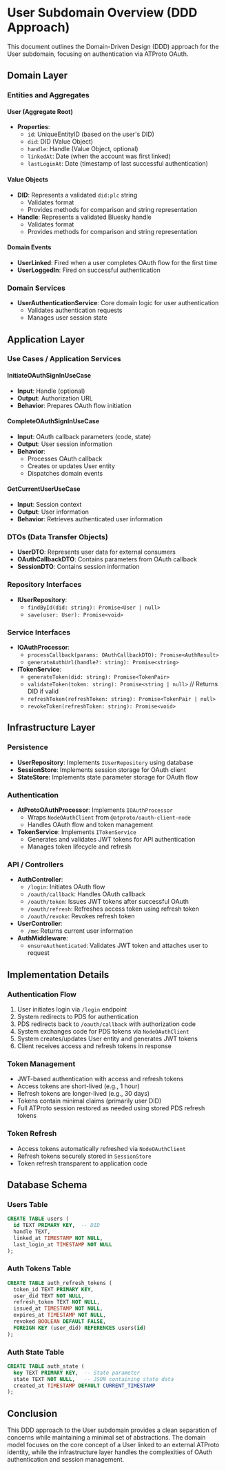 # User Subdomain Overview (DDD Approach)

This document outlines the Domain-Driven Design (DDD) approach for the User subdomain, focusing on authentication via ATProto OAuth.

## Domain Layer

### Entities and Aggregates

#### User (Aggregate Root)
- **Properties**:
  - `id`: UniqueEntityID (based on the user's DID)
  - `did`: DID (Value Object)
  - `handle`: Handle (Value Object, optional)
  - `linkedAt`: Date (when the account was first linked)
  - `lastLoginAt`: Date (timestamp of last successful authentication)

#### Value Objects
- **DID**: Represents a validated `did:plc` string
  - Validates format
  - Provides methods for comparison and string representation
- **Handle**: Represents a validated Bluesky handle
  - Validates format
  - Provides methods for comparison and string representation

#### Domain Events
- **UserLinked**: Fired when a user completes OAuth flow for the first time
- **UserLoggedIn**: Fired on successful authentication

### Domain Services
- **UserAuthenticationService**: Core domain logic for user authentication
  - Validates authentication requests
  - Manages user session state

## Application Layer

### Use Cases / Application Services

#### InitiateOAuthSignInUseCase
- **Input**: Handle (optional)
- **Output**: Authorization URL
- **Behavior**: Prepares OAuth flow initiation

#### CompleteOAuthSignInUseCase
- **Input**: OAuth callback parameters (code, state)
- **Output**: User session information
- **Behavior**:
  - Processes OAuth callback
  - Creates or updates User entity
  - Dispatches domain events

#### GetCurrentUserUseCase
- **Input**: Session context
- **Output**: User information
- **Behavior**: Retrieves authenticated user information

### DTOs (Data Transfer Objects)
- **UserDTO**: Represents user data for external consumers
- **OAuthCallbackDTO**: Contains parameters from OAuth callback
- **SessionDTO**: Contains session information

### Repository Interfaces
- **IUserRepository**:
  - `findById(did: string): Promise<User | null>`
  - `save(user: User): Promise<void>`

### Service Interfaces
- **IOAuthProcessor**:
  - `processCallback(params: OAuthCallbackDTO): Promise<AuthResult>`
  - `generateAuthUrl(handle?: string): Promise<string>`
- **ITokenService**:
  - `generateToken(did: string): Promise<TokenPair>`
  - `validateToken(token: string): Promise<string | null>` // Returns DID if valid
  - `refreshToken(refreshToken: string): Promise<TokenPair | null>`
  - `revokeToken(refreshToken: string): Promise<void>`

## Infrastructure Layer

### Persistence
- **UserRepository**: Implements `IUserRepository` using database
- **SessionStore**: Implements session storage for OAuth client
- **StateStore**: Implements state parameter storage for OAuth flow

### Authentication
- **AtProtoOAuthProcessor**: Implements `IOAuthProcessor`
  - Wraps `NodeOAuthClient` from `@atproto/oauth-client-node`
  - Handles OAuth flow and token management
- **TokenService**: Implements `ITokenService`
  - Generates and validates JWT tokens for API authentication
  - Manages token lifecycle and refresh

### API / Controllers
- **AuthController**:
  - `/login`: Initiates OAuth flow
  - `/oauth/callback`: Handles OAuth callback
  - `/oauth/token`: Issues JWT tokens after successful OAuth
  - `/oauth/refresh`: Refreshes access token using refresh token
  - `/oauth/revoke`: Revokes refresh token
- **UserController**:
  - `/me`: Returns current user information
- **AuthMiddleware**:
  - `ensureAuthenticated`: Validates JWT token and attaches user to request

## Implementation Details

### Authentication Flow
1. User initiates login via `/login` endpoint
2. System redirects to PDS for authentication
3. PDS redirects back to `/oauth/callback` with authorization code
4. System exchanges code for PDS tokens via `NodeOAuthClient`
5. System creates/updates User entity and generates JWT tokens
6. Client receives access and refresh tokens in response

### Token Management
- JWT-based authentication with access and refresh tokens
- Access tokens are short-lived (e.g., 1 hour)
- Refresh tokens are longer-lived (e.g., 30 days)
- Tokens contain minimal claims (primarily user DID)
- Full ATProto session restored as needed using stored PDS refresh tokens

### Token Refresh
- Access tokens automatically refreshed via `NodeOAuthClient`
- Refresh tokens securely stored in `SessionStore`
- Token refresh transparent to application code

## Database Schema

### Users Table
```sql
CREATE TABLE users (
  id TEXT PRIMARY KEY,  -- DID
  handle TEXT,
  linked_at TIMESTAMP NOT NULL,
  last_login_at TIMESTAMP NOT NULL
);
```

### Auth Tokens Table
```sql
CREATE TABLE auth_refresh_tokens (
  token_id TEXT PRIMARY KEY,
  user_did TEXT NOT NULL,
  refresh_token TEXT NOT NULL,
  issued_at TIMESTAMP NOT NULL,
  expires_at TIMESTAMP NOT NULL,
  revoked BOOLEAN DEFAULT FALSE,
  FOREIGN KEY (user_did) REFERENCES users(id)
);
```

### Auth State Table
```sql
CREATE TABLE auth_state (
  key TEXT PRIMARY KEY,  -- State parameter
  state TEXT NOT NULL,   -- JSON containing state data
  created_at TIMESTAMP DEFAULT CURRENT_TIMESTAMP
);
```

## Conclusion

This DDD approach to the User subdomain provides a clean separation of concerns while maintaining a minimal set of abstractions. The domain model focuses on the core concept of a User linked to an external ATProto identity, while the infrastructure layer handles the complexities of OAuth authentication and session management.
